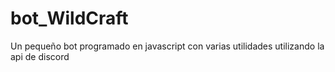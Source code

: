 # bot_WildCraft

Un pequeño bot programado en javascript con varias utilidades utilizando la api de discord
